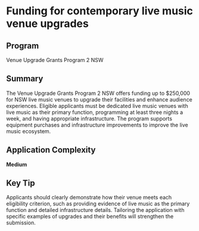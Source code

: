 # Funding for contemporary live music venue upgrades
  
## Program
Venue Upgrade Grants Program 2 NSW

## Summary
The Venue Upgrade Grants Program 2 NSW offers funding up to $250,000 for NSW live music venues to upgrade their facilities and enhance audience experiences. Eligible applicants must be dedicated live music venues with live music as their primary function, programming at least three nights a week, and having appropriate infrastructure. The program supports equipment purchases and infrastructure improvements to improve the live music ecosystem.

## Application Complexity
**Medium**

## Key Tip
Applicants should clearly demonstrate how their venue meets each eligibility criterion, such as providing evidence of live music as the primary function and detailed infrastructure details. Tailoring the application with specific examples of upgrades and their benefits will strengthen the submission.
